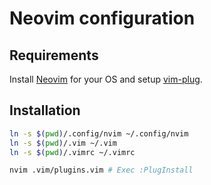 # Neovim configuration

## Requirements

Install [Neovim](https://neovim.io) for your OS and setup [vim-plug](https://github.com/junegunn/vim-plug).

## Installation

~~~sh
ln -s $(pwd)/.config/nvim ~/.config/nvim
ln -s $(pwd)/.vim ~/.vim
ln -s $(pwd)/.vimrc ~/.vimrc
~~~

~~~sh
nvim .vim/plugins.vim # Exec :PlugInstall
~~~
